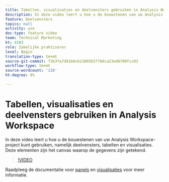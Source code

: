 ```yaml
---
title: Tabellen, visualisaties en deelvensters gebruiken in Analysis Workspace
description: In deze video leert u hoe u de bouwstenen van uw Analysis Workspace-project kunt gebruiken, namelijk deelvensters, tabellen en visualisaties. Deze elementen zijn het canvas waarop de gegevens zijn getekend.
feature: Deelvensters
topics: null
activity: use
doc-type: feature video
team: Technical Marketing
kt: 4103
role: Zakelijke praktiserer
level: Begin
translation-type: tm+mt
source-git-commit: f3b3fa7d91b0cb21005b57768ca23ed6700fcc03
workflow-type: tm+mt
source-wordcount: '116'
ht-degree: 9%

---
```



# Tabellen, visualisaties en deelvensters gebruiken in Analysis Workspace

In deze video leert u hoe u de bouwstenen van uw Analysis Workspace-project kunt gebruiken, namelijk deelvensters, tabellen en visualisaties. Deze elementen zijn het canvas waarop de gegevens zijn getekend.

>[!VIDEO](https://video.tv.adobe.com/v/30369/?quality=12)

Raadpleeg de documentatie voor [panels](https://docs.adobe.com/content/help/en/analytics/analyze/analysis-workspace/panels/panels.html) en [visualisaties](https://docs.adobe.com/content/help/en/analytics/analyze/analysis-workspace/visualizations/freeform-analysis-visualizations.html) voor meer informatie.
